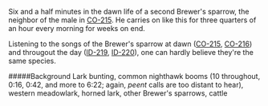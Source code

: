 Six and a half minutes in the dawn life of a second Brewer's sparrow, the neighbor of the male in [CO-215](http://listeningtoacontinentsing.com/recording.php?page=CO-215). He carries on like this for three quarters of an hour every morning for weeks on end.

Listening to the songs of the Brewer's sparrow at dawn ([CO-215](http://listeningtoacontinentsing.com/recording.php?page=CO-215), [CO-216](http://listeningtoacontinentsing.com/recording.php?page=CO-216)) and througout the day ([ID-219](http://listeningtoacontinentsing.com/recording.php?page=ID-219), [ID-220](http://listeningtoacontinentsing.com/recording.php?page=ID-220)), one can hardly believe they're the same species. 

#####Background
Lark bunting, common nighthawk booms (10 throughout, 0:16, 0:42, and more to 6:22; again, _peent_ calls are too distant to hear), western meadowlark, horned lark, other Brewer's sparrows, cattle
